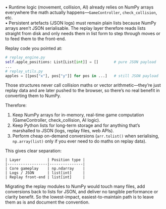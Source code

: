 
• Runtime logic (movement, collision, AI) already relies on NumPy arrays everywhere the math actually happens—`GameController`, `check_collision`, etc.  
• Persistent artefacts (JSON logs) must remain plain lists because NumPy arrays aren’t JSON serialisable.  The replay layer therefore reads lists straight from disk and only needs them in list form to step through moves or to feed them to the front-end.

Replay code you pointed at:

```python
# replay_engine.py
self.apple_positions: List[List[int]] = []       # pure JSON payload
...
# replay_utils.py
apples = [[pos["x"], pos["y"]] for pos in ...]   # still JSON payload
```

Those structures never call collision maths or vector arithmetic—they’re just replay data and are later pushed to the browser, so there’s no real benefit in converting them to NumPy.

Therefore:

1. Keep NumPy arrays for in-memory, real-time game computation (GameController, check_collision, AI logic).  
2. Keep Python lists for long-term storage and for anything that’s marshalled to JSON (logs, replay files, web APIs).  
3. Perform cheap on-demand conversions (`arr.tolist()` when serialising, `np.array(list)` only if you ever need to do maths on replay data).

This gives clear separation:

```
| Layer            | Position type |
|------------------|---------------|
| Core gameplay    | np.ndarray    |
| Logs / JSON      | list[int]     |
| Replay front-end | list[int]     |
```

Migrating the replay modules to NumPy would touch many files, add conversions back to lists for JSON, and deliver no tangible performance or clarity benefit.  So the lowest-impact, easiest-to-maintain path is to leave them as is and document the convention.

